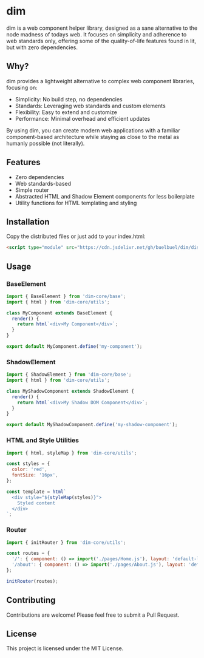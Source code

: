 # dim

dim is a web component helper library, designed as a sane alternative to the node madness of todays web. It focuses on simplicity and adherence to web standards only, offering some of the quality-of-life features found in lit, but with zero dependencies.

## Why?

dim provides a lightweight alternative to complex web component libraries, focusing on:

- Simplicity: No build step, no dependencies
- Standards: Leveraging web standards and custom elements
- Flexibility: Easy to extend and customize
- Performance: Minimal overhead and efficient updates

By using dim, you can create modern web applications with a familiar component-based architecture while staying as close to the metal as humanly possible (not literally).

## Features
- Zero dependencies
- Web standards-based
- Simple router
- Abstracted HTML and Shadow Element components for less boilerplate
- Utility functions for HTML templating and styling

## Installation

Copy the distributed files or just add to your index.html:

```html
<script type="module" src="https://cdn.jsdelivr.net/gh/buelbuel/dim/dist/dim.min.js"></script>
```

## Usage

### BaseElement

```js
import { BaseElement } from 'dim-core/base';
import { html } from 'dim-core/utils';

class MyComponent extends BaseElement {
  render() {
    return html`<div>My Component</div>`;
  }
}

export default MyComponent.define('my-component');
```

### ShadowElement

```js
import { ShadowElement } from 'dim-core/base';
import { html } from 'dim-core/utils';

class MyShadowComponent extends ShadowElement {
  render() {
    return html`<div>My Shadow DOM Component</div>`;
  }
}

export default MyShadowComponent.define('my-shadow-component');
```

### HTML and Style Utilities

```js
import { html, styleMap } from 'dim-core/utils';

const styles = {
  color: 'red',
  fontSize: '16px',
};

const template = html`
  <div style="${styleMap(styles)}">
    Styled content
  </div>
`;
```

### Router

```js
import { initRouter } from 'dim-core/utils';

const routes = {
  '/': { component: () => import('./pages/Home.js'), layout: 'default-layout' },
  '/about': { component: () => import('./pages/About.js'), layout: 'default-layout' },
};

initRouter(routes);
```

## Contributing

Contributions are welcome! Please feel free to submit a Pull Request.

## License

This project is licensed under the MIT License.